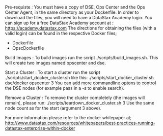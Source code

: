 Pre-requiste : 
You must have a copy of DSE, Ops Center and the Ops Center Agent, in the same directory as your Dockerfile.
In order to download the files, you will need to have a DataStax Academy login.
You can sign up for a free DataStax Academy account at : https://academy.datastax.com
The directions for obtaining the files (with a valid login) can be found in the respective Docker files;
* Dockerfile
* OpscDockerfile

Build Images :
To build images run the script ./scripts/build_images.sh. This will create two images named opscenter and dse.

Start a Cluster : 
To start a cluster run the script ./scripts/start_docker_cluster.sh like this:
   ./scripts/start_docker_cluster.sh dse/docker opscenter 3
You can add more commandline optons to control the DSE nodes (for example pass
in a -s to enable search).

Remove a Cluster :
To remove the cluster completely (the images will remain), please run:
  ./scripts/teardown_docker_cluster.sh 3
Use the same node count as for the start (argument 3 above).


For more information please refer to the docker whitepaper at;
http://www.datastax.com/resources/whitepapers/best-practices-running-datastax-enterprise-within-docker

